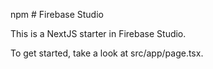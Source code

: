 npm # Firebase Studio

This is a NextJS starter in Firebase Studio.

To get started, take a look at src/app/page.tsx.

